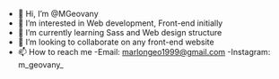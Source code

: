 - 👋 Hi, I’m @MGeovany
- 👀 I’m interested in Web development, Front-end initially
- 🌱 I’m currently learning Sass and Web design structure
- 💞️ I’m looking to collaborate on any front-end website
- 📫 How to reach me -Email: marlongeo1999@gmail.com -Instagram: m_geovany_ 

<!---
MGeovany/MGeovany is a ✨ special ✨ repository because its `README.md` (this file) appears on your GitHub profile.
You can click the Preview link to take a look at your changes.
--->
